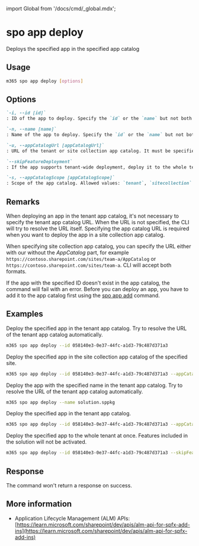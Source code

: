 <!-- DISCLAIMER: All secrets, passwords, and sensitive values in this document are examples only and not real credentials. -->
import Global from '/docs/cmd/_global.mdx';

# spo app deploy

Deploys the specified app in the specified app catalog

## Usage

```sh
m365 spo app deploy [options]
```

## Options

```md definition-list
`-i, --id [id]`
: ID of the app to deploy. Specify the `id` or the `name` but not both.

`-n, --name [name]`
: Name of the app to deploy. Specify the `id` or the `name` but not both.

`-u, --appCatalogUrl [appCatalogUrl]`
: URL of the tenant or site collection app catalog. It must be specified when the scope is `sitecollection`.

`--skipFeatureDeployment`
: If the app supports tenant-wide deployment, deploy it to the whole tenant.

`-s, --appCatalogScope [appCatalogScope]`
: Scope of the app catalog. Allowed values: `tenant`, `sitecollection`. Defaults to `tenant`.
```

<Global />

## Remarks

When deploying an app in the tenant app catalog, it's not necessary to specify the tenant app catalog URL. When the URL is not specified, the CLI will try to resolve the URL itself. Specifying the app catalog URL is required when you want to deploy the app in a site collection app catalog.

When specifying site collection app catalog, you can specify the URL either with our without the _AppCatalog_ part, for example `https://contoso.sharepoint.com/sites/team-a/AppCatalog` or `https://contoso.sharepoint.com/sites/team-a`. CLI will accept both formats.

If the app with the specified ID doesn't exist in the app catalog, the command will fail with an error. Before you can deploy an app, you have to add it to the app catalog first using the [spo app add](./app-add.mdx) command.

## Examples

Deploy the specified app in the tenant app catalog. Try to resolve the URL of the tenant app catalog automatically.

```sh
m365 spo app deploy --id 058140e3-0e37-44fc-a1d3-79c487d371a3
```

Deploy the specified app in the site collection app catalog of the specified site.

```sh
m365 spo app deploy --id 058140e3-0e37-44fc-a1d3-79c487d371a3 --appCatalogScope sitecollection --appCatalogUrl https://contoso.sharepoint.com/sites/site1
```

Deploy the app with the specified name in the tenant app catalog. Try to resolve the URL of the tenant app catalog automatically.

```sh
m365 spo app deploy --name solution.sppkg
```

Deploy the specified app in the tenant app catalog.

```sh
m365 spo app deploy --id 058140e3-0e37-44fc-a1d3-79c487d371a3 --appCatalogUrl https://contoso.sharepoint.com/sites/apps
```

Deploy the specified app to the whole tenant at once. Features included in the solution will not be activated.

```sh
m365 spo app deploy --id 058140e3-0e37-44fc-a1d3-79c487d371a3 --skipFeatureDeployment
```

## Response

The command won't return a response on success.

## More information

- Application Lifecycle Management (ALM) APIs: [https://learn.microsoft.com/sharepoint/dev/apis/alm-api-for-spfx-add-ins](https://learn.microsoft.com/sharepoint/dev/apis/alm-api-for-spfx-add-ins)
